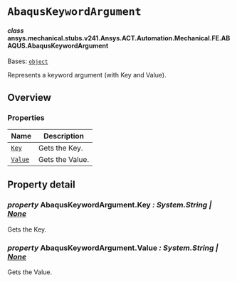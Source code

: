# `AbaqusKeywordArgument`

<a id="ansys.mechanical.stubs.v241.Ansys.ACT.Automation.Mechanical.FE.ABAQUS.AbaqusKeywordArgument"></a>

#### *class* ansys.mechanical.stubs.v241.Ansys.ACT.Automation.Mechanical.FE.ABAQUS.AbaqusKeywordArgument

Bases: [`object`](https://docs.python.org/3/library/functions.html#object)

Represents a keyword argument (with Key and Value).

<!-- !! processed by numpydoc !! -->

<a id="overview"></a>

## Overview

### Properties

| Name | Description |
|-----------------------------------------|-----------------|
| [`Key`](#AbaqusKeywordArgument.Key)     | Gets the Key.   |
| [`Value`](#AbaqusKeywordArgument.Value) | Gets the Value. |

<a id="property-detail"></a>

## Property detail

<a id="AbaqusKeywordArgument.Key"></a>

### *property* AbaqusKeywordArgument.Key *: System.String | [None](https://docs.python.org/3/library/constants.html#None)*

Gets the Key.

<!-- !! processed by numpydoc !! -->

<a id="AbaqusKeywordArgument.Value"></a>

### *property* AbaqusKeywordArgument.Value *: System.String | [None](https://docs.python.org/3/library/constants.html#None)*

Gets the Value.

<!-- !! processed by numpydoc !! -->

